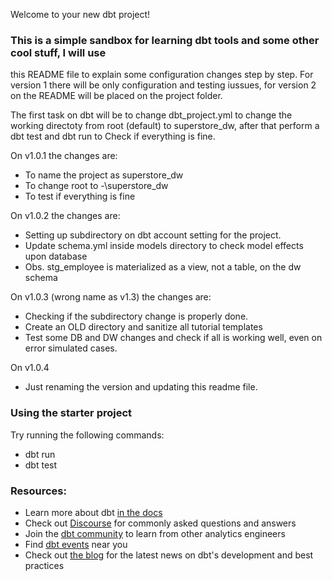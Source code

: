 Welcome to your new dbt project!

### This is a simple sandbox for learning dbt tools and some other cool stuff, I will use
this README file to explain some configuration changes step by step. For version 1 there 
will be only configuration and testing iussues, for version 2 on the README will be
placed on the project folder.

The first task on dbt will be to change dbt_project.yml to change the working directoty
from root (default) to superstore_dw, after that perform a dbt test and dbt run to Check 
if everything is fine.

On v1.0.1 the changes are:
- To name the project as superstore_dw
- To change root to -\superstore_dw
- To test if everything is fine

On v1.0.2 the changes are:
- Setting up subdirectory on dbt account setting for the project.
- Update schema.yml inside models directory to check model effects upon database
- Obs. stg_employee is materialized as a view, not a table, on the dw schema

On v1.0.3 (wrong name as v1.3) the changes are:
- Checking if the subdirectory change is properly done.
- Create an OLD directory and sanitize all tutorial templates
- Test some DB and DW changes and check if all is working well, even on error simulated cases.

On v1.0.4
- Just renaming the version and updating this readme file.

### Using the starter project

Try running the following commands:
- dbt run
- dbt test

### Resources:
- Learn more about dbt [in the docs](https://docs.getdbt.com/docs/introduction)
- Check out [Discourse](https://discourse.getdbt.com/) for commonly asked questions and answers
- Join the [dbt community](http://community.getbdt.com/) to learn from other analytics engineers
- Find [dbt events](https://events.getdbt.com) near you
- Check out [the blog](https://blog.getdbt.com/) for the latest news on dbt's development and best practices

